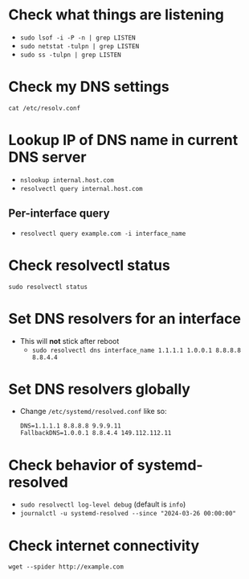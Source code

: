 # Check what things are listening
- `sudo lsof -i -P -n | grep LISTEN`
- `sudo netstat -tulpn | grep LISTEN`
- `sudo ss -tulpn | grep LISTEN`

# Check my DNS settings
`cat /etc/resolv.conf`

# Lookup IP of DNS name in current DNS server
- `nslookup internal.host.com`
- `resolvectl query internal.host.com`
## Per-interface query
- `resolvectl query example.com -i interface_name`

# Check resolvectl status
`sudo resolvectl status`

# Set DNS resolvers for an interface
- This will **not** stick after reboot
    - `sudo resolvectl dns interface_name 1.1.1.1 1.0.0.1 8.8.8.8 8.8.4.4`

# Set DNS resolvers globally
- Change `/etc/systemd/resolved.conf` like so:
    ```
    DNS=1.1.1.1 8.8.8.8 9.9.9.11
    FallbackDNS=1.0.0.1 8.8.4.4 149.112.112.11
    ```

# Check behavior of systemd-resolved 
- `sudo resolvectl log-level debug` (default is `info`)
- `journalctl -u systemd-resolved --since "2024-03-26 00:00:00"`

# Check internet connectivity
`wget --spider http://example.com`
